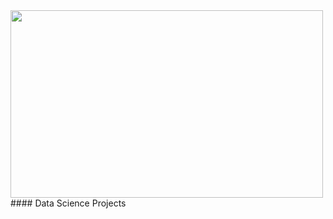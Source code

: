 <img align="center" src="images/portfolio.jpg" width="500" height="300"/>
<br>
#### Data Science Projects
